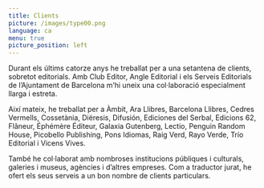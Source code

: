 ```yaml
---
title: Clients
picture: /images/type00.png
language: ca
menu: true
picture_position: left
---
```


Durant els últims catorze anys he treballat per a una setantena de clients, sobretot editorials. Amb Club Editor, Angle Editorial i els Serveis Editorials de l’Ajuntament de Barcelona m’hi uneix una col·laboració especialment llarga i estreta.

Així mateix, he treballat per a Àmbit, Ara Llibres, Barcelona Llibres, Cedres Vermells, Cossetània, Diëresis, Difusión, Ediciones del Serbal, Edicions 62, Flâneur, Éphémère Éditeur, Galaxia Gutenberg, Lectio, Penguin Random House, Picobello Publishing, Pons Idiomas, Raig Verd, Rayo Verde, Trío Editorial i Vicens Vives.

També he col·laborat amb nombroses institucions públiques i culturals, galeries i museus, agències i d’altres empreses. Com a traductor jurat, he ofert els seus serveis a un bon nombre de clients particulars.